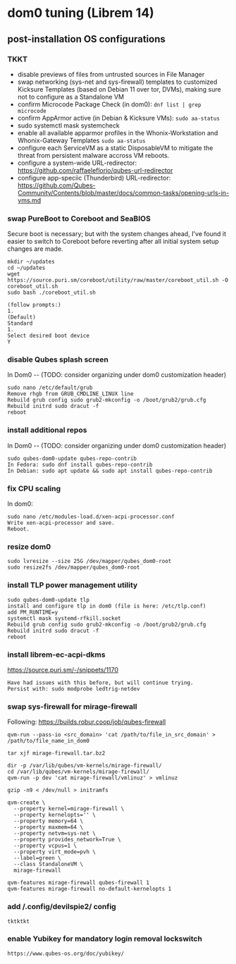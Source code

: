 # dom0 tuning (Librem 14)

post-installation OS configurations
--------
### TKKT
- disable previews of files from untrusted sources in File Manager
- swap networking (sys-net and sys-firewall) templates to customized Kicksure Templates (based on Debian 11 over tor, DVMs), making sure not to configure as a Standalone VM
- confirm Microcode Package Check (in dom0):
```dnf list | grep microcode```
- confirm AppArmor active (in Debian & Kicksure VMs):
```sudo aa-status```
- sudo systemctl mask systemcheck
- enable all available apparmor profiles in the Whonix-Workstation and Whonix-Gateway Templates
```sudo aa-status```
- configure each ServiceVM as a static DisposableVM to mitigate the threat from persistent malware accross VM reboots.
- configure a system-wide URL-redirector: https://github.com/raffaeleflorio/qubes-url-redirector
- configure app-speciic (Thunderbird) URL-redirector: https://github.com/Qubes-Community/Contents/blob/master/docs/common-tasks/opening-urls-in-vms.md

### swap PureBoot to Coreboot and SeaBIOS
Secure boot is necessary; but with the system changes ahead, I've found it easier to switch to Coreboot before reverting after all initial system setup changes are made. 

```
mkdir ~/updates 
cd ~/updates 
wget https://source.puri.sm/coreboot/utility/raw/master/coreboot_util.sh -O coreboot_util.sh 
sudo bash ./coreboot_util.sh

(follow prompts:)
1. 
(Default) 
Standard 
1. 
Select desired boot device 
Y 

```
### disable Qubes splash screen
In Dom0 -- (TODO: consider organizing under dom0 customization header)
```
sudo nano /etc/default/grub
Remove rhgb from GRUB_CMDLINE_LINUX line
Rebuild grub config sudo grub2-mkconfig -o /boot/grub2/grub.cfg
Rebuild initrd sudo dracut -f
reboot
```

### install additional repos
In Dom0 -- (TODO: consider organizing under dom0 customization header)
```
sudo qubes-dom0-update qubes-repo-contrib
In Fedora: sudo dnf install qubes-repo-contrib
In Debian: sudo apt update && sudo apt install qubes-repo-contrib
```

### fix CPU scaling
In dom0:
```
sudo nano /etc/modules-load.d/xen-acpi-processor.conf
Write xen-acpi-processor and save.
Reboot.
```

### resize dom0
```
sudo lvresize --size 25G /dev/mapper/qubes_dom0-root
sudo resize2fs /dev/mapper/qubes_dom0-root
```
### install TLP power management utility
```
sudo qubes-dom0-update tlp
install and configure tlp in dom0 (file is here: /etc/tlp.conf)
add PM_RUNTIME=y
systemctl mask systemd-rfkill.socket
Rebuild grub config sudo grub2-mkconfig -o /boot/grub2/grub.cfg
Rebuild initrd sudo dracut -f
reboot
```

### install librem-ec-acpi-dkms
https://source.puri.sm/-/snippets/1170
```
Have had issues with this before, but will continue trying.
Persist with: sudo modprobe ledtrig-netdev
```

### swap sys-firewall for mirage-firewall
Following: https://builds.robur.coop/job/qubes-firewall
```
qvm-run --pass-io <src_domain> 'cat /path/to/file_in_src_domain' > /path/to/file_name_in_dom0

tar xjf mirage-firewall.tar.bz2

dir -p /var/lib/qubes/vm-kernels/mirage-firewall/
cd /var/lib/qubes/vm-kernels/mirage-firewall/
qvm-run -p dev 'cat mirage-firewall/vmlinuz' > vmlinuz

gzip -n9 < /dev/null > initramfs

qvm-create \
  --property kernel=mirage-firewall \
  --property kernelopts='' \
  --property memory=64 \
  --property maxmem=64 \
  --property netvm=sys-net \
  --property provides_network=True \
  --property vcpus=1 \
  --property virt_mode=pvh \
  --label=green \
  --class StandaloneVM \
  mirage-firewall

qvm-features mirage-firewall qubes-firewall 1
qvm-features mirage-firewall no-default-kernelopts 1
```
### add /.config/devilspie2/ config
```
tktktkt
```

### enable Yubikey for mandatory login removal lockswitch
```
https://www.qubes-os.org/doc/yubikey/
